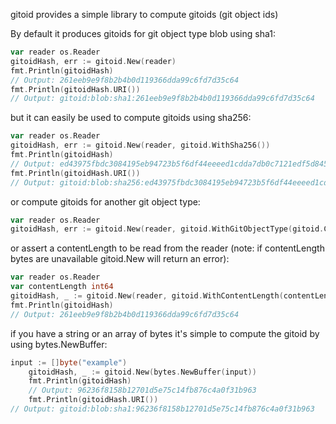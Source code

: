 gitoid provides a simple library to compute gitoids (git object ids)

By default it produces gitoids for git object type blob using sha1:

```go
var reader os.Reader
gitoidHash, err := gitoid.New(reader)
fmt.Println(gitoidHash)
// Output: 261eeb9e9f8b2b4b0d119366dda99c6fd7d35c64
fmt.Println(gitoidHash.URI())
// Output: gitoid:blob:sha1:261eeb9e9f8b2b4b0d119366dda99c6fd7d35c64
```

but it can easily be used to compute gitoids using sha256:

```go
var reader os.Reader
gitoidHash, err := gitoid.New(reader, gitoid.WithSha256())
fmt.Println(gitoidHash)
// Output: ed43975fbdc3084195eb94723b5f6df44eeeed1cdda7db0c7121edf5d84569ab
fmt.Println(gitoidHash.URI())
// Output: gitoid:blob:sha256:ed43975fbdc3084195eb94723b5f6df44eeeed1cdda7db0c7121edf5d84569ab
```

or compute gitoids for another git object type:

```go
var reader os.Reader
gitoidHash, err := gitoid.New(reader, gitoid.WithGitObjectType(gitoid.COMMIT))
```

or assert a contentLength to be read from the reader (note: if contentLength bytes are unavailable gitoid.New will return an error):
```go
var reader os.Reader
var contentLength int64
gitoidHash, _ := gitoid.New(reader, gitoid.WithContentLength(contentLength))
fmt.Println(gitoidHash)
// Output: 261eeb9e9f8b2b4b0d119366dda99c6fd7d35c64
```

if you have a string or an array of bytes it's simple to compute the gitoid by using bytes.NewBuffer:
```go
input := []byte("example")
	gitoidHash, _ := gitoid.New(bytes.NewBuffer(input))
	fmt.Println(gitoidHash)
	// Output: 96236f8158b12701d5e75c14fb876c4a0f31b963
	fmt.Println(gitoidHash.URI())
// Output: gitoid:blob:sha1:96236f8158b12701d5e75c14fb876c4a0f31b963
```


